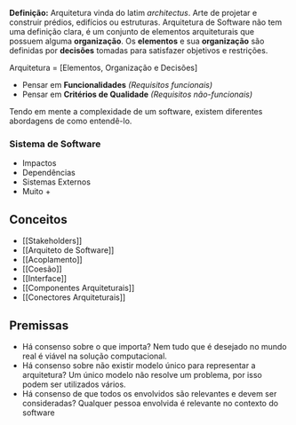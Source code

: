 **Definição:** Arquitetura vinda do latim *architectus*. Arte de projetar e construir prédios, edifícios ou estruturas. Arquitetura de Software não tem uma definição clara, é um conjunto de elementos arquiteturais que possuem alguma **organização**. Os **elementos** e sua **organização** são definidas por **decisões** tomadas para satisfazer objetivos e restrições.

Arquitetura = [Elementos, Organização e Decisões]


- Pensar em **Funcionalidades** *(Requisitos funcionais)*
- Pensar em **Critérios de Qualidade** *(Requisitos não-funcionais)*

Tendo em mente a complexidade de um software, existem diferentes abordagens de como entendê-lo.
### Sistema de Software
- Impactos
- Dependências
- Sistemas Externos
- Muito +
## Conceitos

- [[Stakeholders]]
- [[Arquiteto de Software]]
- [[Acoplamento]]
- [[Coesão]]
- [[Interface]]
- [[Componentes Arquiteturais]] 
- [[Conectores Arquiteturais]]

## Premissas

- Há consenso sobre o que importa? Nem tudo que é desejado no mundo real é viável na solução computacional.
- Há consenso sobre não existir modelo único para representar a arquitetura? Um único modelo não resolve um problema, por isso podem ser utilizados vários.
- Há consenso de que todos os envolvidos são relevantes e devem ser consideradas? Qualquer pessoa envolvida é relevante no contexto do software